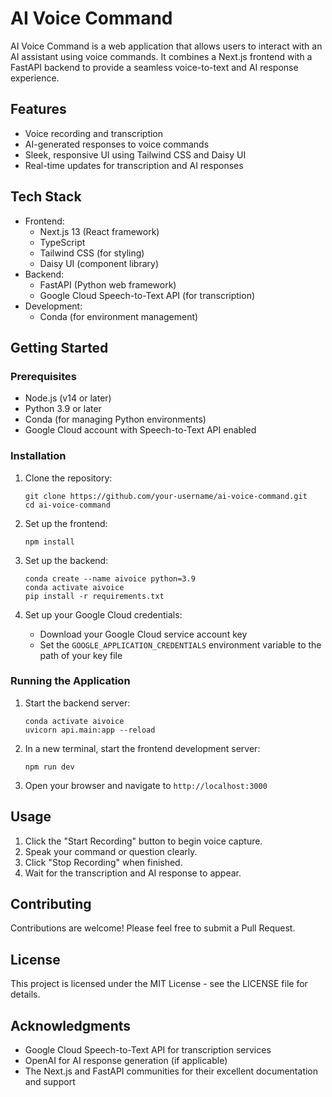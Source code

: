 # AI Voice Command

AI Voice Command is a web application that allows users to interact with an AI assistant using voice commands. It combines a Next.js frontend with a FastAPI backend to provide a seamless voice-to-text and AI response experience.

## Features

- Voice recording and transcription
- AI-generated responses to voice commands
- Sleek, responsive UI using Tailwind CSS and Daisy UI
- Real-time updates for transcription and AI responses

## Tech Stack

- Frontend:
  - Next.js 13 (React framework)
  - TypeScript
  - Tailwind CSS (for styling)
  - Daisy UI (component library)
- Backend:
  - FastAPI (Python web framework)
  - Google Cloud Speech-to-Text API (for transcription)
- Development:
  - Conda (for environment management)

## Getting Started

### Prerequisites

- Node.js (v14 or later)
- Python 3.9 or later
- Conda (for managing Python environments)
- Google Cloud account with Speech-to-Text API enabled

### Installation

1. Clone the repository:

   ```
   git clone https://github.com/your-username/ai-voice-command.git
   cd ai-voice-command
   ```

2. Set up the frontend:

   ```
   npm install
   ```

3. Set up the backend:

   ```
   conda create --name aivoice python=3.9
   conda activate aivoice
   pip install -r requirements.txt
   ```

4. Set up your Google Cloud credentials:
   - Download your Google Cloud service account key
   - Set the `GOOGLE_APPLICATION_CREDENTIALS` environment variable to the path of your key file

### Running the Application

1. Start the backend server:

   ```
   conda activate aivoice
   uvicorn api.main:app --reload
   ```

2. In a new terminal, start the frontend development server:

   ```
   npm run dev
   ```

3. Open your browser and navigate to `http://localhost:3000`

## Usage

1. Click the "Start Recording" button to begin voice capture.
2. Speak your command or question clearly.
3. Click "Stop Recording" when finished.
4. Wait for the transcription and AI response to appear.

## Contributing

Contributions are welcome! Please feel free to submit a Pull Request.

## License

This project is licensed under the MIT License - see the LICENSE file for details.

## Acknowledgments

- Google Cloud Speech-to-Text API for transcription services
- OpenAI for AI response generation (if applicable)
- The Next.js and FastAPI communities for their excellent documentation and support
